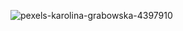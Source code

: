 ![pexels-karolina-grabowska-4397910](https://user-images.githubusercontent.com/82242888/115345241-ce275e00-a1ae-11eb-9368-1cec7946a1e6.jpg)
